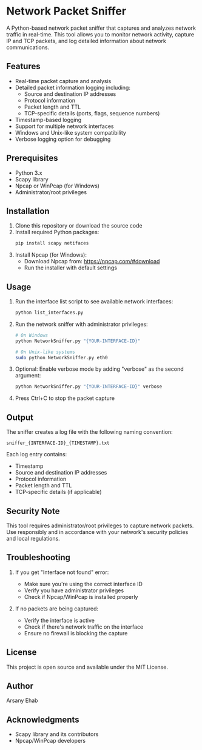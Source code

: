 # Network Packet Sniffer

A Python-based network packet sniffer that captures and analyzes network traffic in real-time. This tool allows you to monitor network activity, capture IP and TCP packets, and log detailed information about network communications.

## Features

- Real-time packet capture and analysis
- Detailed packet information logging including:
  - Source and destination IP addresses
  - Protocol information
  - Packet length and TTL
  - TCP-specific details (ports, flags, sequence numbers)
- Timestamp-based logging
- Support for multiple network interfaces
- Windows and Unix-like system compatibility
- Verbose logging option for debugging

## Prerequisites

- Python 3.x
- Scapy library
- Npcap or WinPcap (for Windows)
- Administrator/root privileges

## Installation

1. Clone this repository or download the source code
2. Install required Python packages:
   ```bash
   pip install scapy netifaces
   ```
3. Install Npcap (for Windows):
   - Download Npcap from: https://npcap.com/#download
   - Run the installer with default settings

## Usage

1. Run the interface list script to see available network interfaces:
   ```bash
   python list_interfaces.py
   ```

2. Run the network sniffer with administrator privileges:
   ```bash
   # On Windows
   python NetworkSniffer.py "{YOUR-INTERFACE-ID}"
   
   # On Unix-like systems
   sudo python NetworkSniffer.py eth0
   ```

3. Optional: Enable verbose mode by adding "verbose" as the second argument:
   ```bash
   python NetworkSniffer.py "{YOUR-INTERFACE-ID}" verbose
   ```

4. Press Ctrl+C to stop the packet capture

## Output

The sniffer creates a log file with the following naming convention:
```
sniffer_{INTERFACE-ID}_{TIMESTAMP}.txt
```

Each log entry contains:
- Timestamp
- Source and destination IP addresses
- Protocol information
- Packet length and TTL
- TCP-specific details (if applicable)

## Security Note

This tool requires administrator/root privileges to capture network packets. Use responsibly and in accordance with your network's security policies and local regulations.

## Troubleshooting

1. If you get "Interface not found" error:
   - Make sure you're using the correct interface ID
   - Verify you have administrator privileges
   - Check if Npcap/WinPcap is installed properly

2. If no packets are being captured:
   - Verify the interface is active
   - Check if there's network traffic on the interface
   - Ensure no firewall is blocking the capture

## License

This project is open source and available under the MIT License.

## Author

Arsany Ehab

## Acknowledgments

- Scapy library and its contributors
- Npcap/WinPcap developers 
